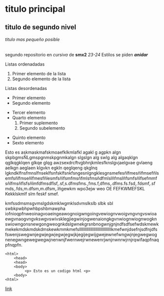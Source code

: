 # titulo principal

## titulo de segundo nivel

###### titulo mas pequeño posible

segundo repositorio en _cursiva_ de __smx2__ *23-24*
Estilos se piden **_anidar_**

Listas ordenadadas
1. Primer elemento de la lista
2. Segundo elemento de la lista

Listas desordenadas
* Primer elemento
* Segundo elemento
- Tercer elemento
- Quarto elemento
    1. Primer suplemento
    2. Segundo subelemento
+ Quinto elemento
+ Sexto elemento

Esto es askmaskmafskmoaefklkmlafkl agakl g agpkn algn skpbgmsÑLgmspgnmskpgnmkalgn slgslgn alg swlg alg algaqklgn qglkqgklqen glkqe glqg 
awzsexdrcftvgbhnjkmlesfknslgvjaelgvae gvlaeng aelkgn aeglaen klgvkn egkln qeglqeng qkglnq lgkndklfnsfmnslfnseklfsnfsklfsnkfsngesnlgngklesgnsmefesñlfmesñlfmsefñlsemfsñlfmseñlfmesfñlesmfsñlfsmfmsñfmlsfmsñdfmlslñfmslñfsmfsñlfsefmmfsñlfmsñflsfsñlmfdfmsdflsf,.sf,s.dfmsfms.,fms.f,dfms,.dfms.fs.fsd,.fdsmf,.sfmds,.fds,m.dfsm,m.dfsm,.lñgewkm wpo3ejw weo OE FEFKWMEFSKL Kekklskmlf slm feskf smef.

kmfssdmsmsgvmslgdskmklwgmklsdvmslkslb slbk sbl swbkpwbhpwhbpshbmawpha iofnioqpfnweoinagvoaeingeawognoigwngoingvewiognvwoigvngvngvswioaewgvnaogvngvkswgvswivsklegjiegwinjogwenaiongkgvnwiognwiognwogknswiowngonsnewgongweognkdslgwnekgrsnbnogwnjgnjndfsdfsefwdskmewkmekekmdskmdskdmskewkmmkmefslllllllllllllllllllllllllllllllkmefwnjdsefnjsdfnjdfsfswenjswegwnjegwjegwjegwjegwjkjegijegwijgwejewnefwngwjnjegwegwognenegwngewegwegwjnenwnjfwernwejrwnewenrjwnjnwnrwjrnjrqwifaqpfnaqpfnqpfn.

```
<html>
    <head>
    <head>
    <body>
         <p> Esto es un codigo html <p>
    <body>
<html>
```
[link](http://www.fmtaekwondo.es/wp-content/uploads/2012/09/R.F.E.T._-Reglamento_examen_de_1-al-5-Dan_16-02-2013-ok..pdf "enlace a la rfet")